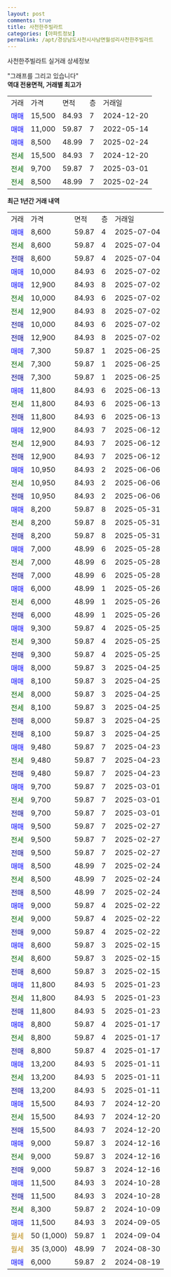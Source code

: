 ```yaml
---
layout: post
comments: true
title: 사천한주빌라트
categories: [아파트정보]
permalink: /apt/경상남도사천시사남면월성리사천한주빌라트
---
```


사천한주빌라트 실거래 상세정보

<script type="text/javascript">
  google.charts.load('current', {'packages':['line', 'corechart']});
  google.charts.setOnLoadCallback(drawChart);

  function drawChart() {
    var data = new google.visualization.DataTable();
    data.addColumn('date', '거래일');
    data.addColumn('number', "매매");
    data.addColumn('number', "전세");
    data.addColumn('number', "전매");

    data.addRows([[new Date(Date.parse("2025-07-04")), 8600, null, null], [new Date(Date.parse("2025-07-04")), null, 8600, null], [new Date(Date.parse("2025-07-04")), null, null, 8600], [new Date(Date.parse("2025-07-02")), 10000, null, null], [new Date(Date.parse("2025-07-02")), 12900, null, null], [new Date(Date.parse("2025-07-02")), null, 10000, null], [new Date(Date.parse("2025-07-02")), null, 12900, null], [new Date(Date.parse("2025-07-02")), null, null, 10000], [new Date(Date.parse("2025-07-02")), null, null, 12900], [new Date(Date.parse("2025-06-25")), 7300, null, null], [new Date(Date.parse("2025-06-25")), null, 7300, null], [new Date(Date.parse("2025-06-25")), null, null, 7300], [new Date(Date.parse("2025-06-13")), 11800, null, null], [new Date(Date.parse("2025-06-13")), null, 11800, null], [new Date(Date.parse("2025-06-13")), null, null, 11800], [new Date(Date.parse("2025-06-12")), 12900, null, null], [new Date(Date.parse("2025-06-12")), null, 12900, null], [new Date(Date.parse("2025-06-12")), null, null, 12900], [new Date(Date.parse("2025-06-06")), 10950, null, null], [new Date(Date.parse("2025-06-06")), null, 10950, null], [new Date(Date.parse("2025-06-06")), null, null, 10950], [new Date(Date.parse("2025-05-31")), 8200, null, null], [new Date(Date.parse("2025-05-31")), null, 8200, null], [new Date(Date.parse("2025-05-31")), null, null, 8200], [new Date(Date.parse("2025-05-28")), 7000, null, null], [new Date(Date.parse("2025-05-28")), null, 7000, null], [new Date(Date.parse("2025-05-28")), null, null, 7000], [new Date(Date.parse("2025-05-26")), 6000, null, null], [new Date(Date.parse("2025-05-26")), null, 6000, null], [new Date(Date.parse("2025-05-26")), null, null, 6000], [new Date(Date.parse("2025-05-25")), 9300, null, null], [new Date(Date.parse("2025-05-25")), null, 9300, null], [new Date(Date.parse("2025-05-25")), null, null, 9300], [new Date(Date.parse("2025-04-25")), 8000, null, null], [new Date(Date.parse("2025-04-25")), 8100, null, null], [new Date(Date.parse("2025-04-25")), null, 8000, null], [new Date(Date.parse("2025-04-25")), null, 8100, null], [new Date(Date.parse("2025-04-25")), null, null, 8000], [new Date(Date.parse("2025-04-25")), null, null, 8100], [new Date(Date.parse("2025-04-23")), 9480, null, null], [new Date(Date.parse("2025-04-23")), null, 9480, null], [new Date(Date.parse("2025-04-23")), null, null, 9480], [new Date(Date.parse("2025-03-01")), 9700, null, null], [new Date(Date.parse("2025-03-01")), null, 9700, null], [new Date(Date.parse("2025-03-01")), null, null, 9700], [new Date(Date.parse("2025-02-27")), 9500, null, null], [new Date(Date.parse("2025-02-27")), null, 9500, null], [new Date(Date.parse("2025-02-27")), null, null, 9500], [new Date(Date.parse("2025-02-24")), 8500, null, null], [new Date(Date.parse("2025-02-24")), null, 8500, null], [new Date(Date.parse("2025-02-24")), null, null, 8500], [new Date(Date.parse("2025-02-22")), 9000, null, null], [new Date(Date.parse("2025-02-22")), null, 9000, null], [new Date(Date.parse("2025-02-22")), null, null, 9000], [new Date(Date.parse("2025-02-15")), 8600, null, null], [new Date(Date.parse("2025-02-15")), null, 8600, null], [new Date(Date.parse("2025-02-15")), null, null, 8600], [new Date(Date.parse("2025-01-23")), 11800, null, null], [new Date(Date.parse("2025-01-23")), null, 11800, null], [new Date(Date.parse("2025-01-23")), null, null, 11800], [new Date(Date.parse("2025-01-17")), 8800, null, null], [new Date(Date.parse("2025-01-17")), null, 8800, null], [new Date(Date.parse("2025-01-17")), null, null, 8800], [new Date(Date.parse("2025-01-11")), 13200, null, null], [new Date(Date.parse("2025-01-11")), null, 13200, null], [new Date(Date.parse("2025-01-11")), null, null, 13200], [new Date(Date.parse("2024-12-20")), 15500, null, null], [new Date(Date.parse("2024-12-20")), null, 15500, null], [new Date(Date.parse("2024-12-20")), null, null, 15500], [new Date(Date.parse("2024-12-16")), 9000, null, null], [new Date(Date.parse("2024-12-16")), null, 9000, null], [new Date(Date.parse("2024-12-16")), null, null, 9000], [new Date(Date.parse("2024-10-28")), 11500, null, null], [new Date(Date.parse("2024-10-28")), null, null, 11500], [new Date(Date.parse("2024-10-09")), null, 8300, null], [new Date(Date.parse("2024-09-05")), 11500, null, null], [new Date(Date.parse("2024-09-04")), null, null, null], [new Date(Date.parse("2024-08-30")), null, null, null], [new Date(Date.parse("2024-08-19")), 6000, null, null]]);

    var options = {
      hAxis: {
        format: 'yyyy/MM/dd'
      },    
      lineWidth: 0,
      pointsVisible: true,    
      title: '최근 1년간 유형별 실거래가 분포',
      legend: { position: 'bottom' }
    };

    var formatter = new google.visualization.NumberFormat({pattern:'###,###'} );
    formatter.format(data, 1);
    formatter.format(data, 2);
    
    setTimeout(function() {
        var chart = new google.visualization.LineChart(document.getElementById('columnchart_material'));
        chart.draw(data, (options));
        document.getElementById('loading').style.display = 'none';
    }, 200);
  }
</script>


<div id="loading" style="z-index:20; display: block; margin-left: 0px">"그래프를 그리고 있습니다"</div>
<div id="columnchart_material" style="width: 95%; margin-left: 0px; display: block"></div>
<!-- contents start -->
<b>역대 전용면적, 거래별 최고가</b>
<table class="sortable">
    <tr>
      <td>거래</td>
      <td>가격</td>
      <td>면적</td>
      <td>층</td>
      <td>거래일</td>
    </tr>
        <tr>
          <td><a style="color: blue">매매</a></td>
          <td>15,500</td>
          <td>84.93</td>
          <td>7</td>
          <td>2024-12-20</td>
        </tr>            <tr>
          <td><a style="color: blue">매매</a></td>
          <td>11,000</td>
          <td>59.87</td>
          <td>7</td>
          <td>2022-05-14</td>
        </tr>            <tr>
          <td><a style="color: blue">매매</a></td>
          <td>8,500</td>
          <td>48.99</td>
          <td>7</td>
          <td>2025-02-24</td>
        </tr>        
        <tr>
              <td><a style="color: darkgreen">전세</a></td>
              <td>15,500</td>
              <td>84.93</td>
              <td>7</td>
              <td>2024-12-20</td>
            </tr>            <tr>
              <td><a style="color: darkgreen">전세</a></td>
              <td>9,700</td>
              <td>59.87</td>
              <td>7</td>
              <td>2025-03-01</td>
            </tr>            <tr>
              <td><a style="color: darkgreen">전세</a></td>
              <td>8,500</td>
              <td>48.99</td>
              <td>7</td>
              <td>2025-02-24</td>
            </tr>        
    
</table>

<b>최근 1년간 거래 내역</b>

<table class="sortable">
    <tr>
      <td>거래</td>
      <td>가격</td>
      <td>면적</td>
      <td>층</td>
      <td>거래일</td>
    </tr>
    <tr>
      <td><a style="color: blue">매매</a></td>
      <td>8,600</td>
      <td>59.87</td>
      <td>4</td>
      <td>2025-07-04</td>
    </tr>          <tr>
      <td><a style="color: darkgreen">전세</a></td>
      <td>8,600</td>
      <td>59.87</td>
      <td>4</td>
      <td>2025-07-04</td>
    </tr>          <tr>
      <td><a style="color: darkblue">전매</a></td>
      <td>8,600</td>
      <td>59.87</td>
      <td>4</td>
      <td>2025-07-04</td>
    </tr>          <tr>
      <td><a style="color: blue">매매</a></td>
      <td>10,000</td>
      <td>84.93</td>
      <td>6</td>
      <td>2025-07-02</td>
    </tr>          <tr>
      <td><a style="color: blue">매매</a></td>
      <td>12,900</td>
      <td>84.93</td>
      <td>8</td>
      <td>2025-07-02</td>
    </tr>          <tr>
      <td><a style="color: darkgreen">전세</a></td>
      <td>10,000</td>
      <td>84.93</td>
      <td>6</td>
      <td>2025-07-02</td>
    </tr>          <tr>
      <td><a style="color: darkgreen">전세</a></td>
      <td>12,900</td>
      <td>84.93</td>
      <td>8</td>
      <td>2025-07-02</td>
    </tr>          <tr>
      <td><a style="color: darkblue">전매</a></td>
      <td>10,000</td>
      <td>84.93</td>
      <td>6</td>
      <td>2025-07-02</td>
    </tr>          <tr>
      <td><a style="color: darkblue">전매</a></td>
      <td>12,900</td>
      <td>84.93</td>
      <td>8</td>
      <td>2025-07-02</td>
    </tr>          <tr>
      <td><a style="color: blue">매매</a></td>
      <td>7,300</td>
      <td>59.87</td>
      <td>1</td>
      <td>2025-06-25</td>
    </tr>          <tr>
      <td><a style="color: darkgreen">전세</a></td>
      <td>7,300</td>
      <td>59.87</td>
      <td>1</td>
      <td>2025-06-25</td>
    </tr>          <tr>
      <td><a style="color: darkblue">전매</a></td>
      <td>7,300</td>
      <td>59.87</td>
      <td>1</td>
      <td>2025-06-25</td>
    </tr>          <tr>
      <td><a style="color: blue">매매</a></td>
      <td>11,800</td>
      <td>84.93</td>
      <td>6</td>
      <td>2025-06-13</td>
    </tr>          <tr>
      <td><a style="color: darkgreen">전세</a></td>
      <td>11,800</td>
      <td>84.93</td>
      <td>6</td>
      <td>2025-06-13</td>
    </tr>          <tr>
      <td><a style="color: darkblue">전매</a></td>
      <td>11,800</td>
      <td>84.93</td>
      <td>6</td>
      <td>2025-06-13</td>
    </tr>          <tr>
      <td><a style="color: blue">매매</a></td>
      <td>12,900</td>
      <td>84.93</td>
      <td>7</td>
      <td>2025-06-12</td>
    </tr>          <tr>
      <td><a style="color: darkgreen">전세</a></td>
      <td>12,900</td>
      <td>84.93</td>
      <td>7</td>
      <td>2025-06-12</td>
    </tr>          <tr>
      <td><a style="color: darkblue">전매</a></td>
      <td>12,900</td>
      <td>84.93</td>
      <td>7</td>
      <td>2025-06-12</td>
    </tr>          <tr>
      <td><a style="color: blue">매매</a></td>
      <td>10,950</td>
      <td>84.93</td>
      <td>2</td>
      <td>2025-06-06</td>
    </tr>          <tr>
      <td><a style="color: darkgreen">전세</a></td>
      <td>10,950</td>
      <td>84.93</td>
      <td>2</td>
      <td>2025-06-06</td>
    </tr>          <tr>
      <td><a style="color: darkblue">전매</a></td>
      <td>10,950</td>
      <td>84.93</td>
      <td>2</td>
      <td>2025-06-06</td>
    </tr>          <tr>
      <td><a style="color: blue">매매</a></td>
      <td>8,200</td>
      <td>59.87</td>
      <td>8</td>
      <td>2025-05-31</td>
    </tr>          <tr>
      <td><a style="color: darkgreen">전세</a></td>
      <td>8,200</td>
      <td>59.87</td>
      <td>8</td>
      <td>2025-05-31</td>
    </tr>          <tr>
      <td><a style="color: darkblue">전매</a></td>
      <td>8,200</td>
      <td>59.87</td>
      <td>8</td>
      <td>2025-05-31</td>
    </tr>          <tr>
      <td><a style="color: blue">매매</a></td>
      <td>7,000</td>
      <td>48.99</td>
      <td>6</td>
      <td>2025-05-28</td>
    </tr>          <tr>
      <td><a style="color: darkgreen">전세</a></td>
      <td>7,000</td>
      <td>48.99</td>
      <td>6</td>
      <td>2025-05-28</td>
    </tr>          <tr>
      <td><a style="color: darkblue">전매</a></td>
      <td>7,000</td>
      <td>48.99</td>
      <td>6</td>
      <td>2025-05-28</td>
    </tr>          <tr>
      <td><a style="color: blue">매매</a></td>
      <td>6,000</td>
      <td>48.99</td>
      <td>1</td>
      <td>2025-05-26</td>
    </tr>          <tr>
      <td><a style="color: darkgreen">전세</a></td>
      <td>6,000</td>
      <td>48.99</td>
      <td>1</td>
      <td>2025-05-26</td>
    </tr>          <tr>
      <td><a style="color: darkblue">전매</a></td>
      <td>6,000</td>
      <td>48.99</td>
      <td>1</td>
      <td>2025-05-26</td>
    </tr>          <tr>
      <td><a style="color: blue">매매</a></td>
      <td>9,300</td>
      <td>59.87</td>
      <td>4</td>
      <td>2025-05-25</td>
    </tr>          <tr>
      <td><a style="color: darkgreen">전세</a></td>
      <td>9,300</td>
      <td>59.87</td>
      <td>4</td>
      <td>2025-05-25</td>
    </tr>          <tr>
      <td><a style="color: darkblue">전매</a></td>
      <td>9,300</td>
      <td>59.87</td>
      <td>4</td>
      <td>2025-05-25</td>
    </tr>          <tr>
      <td><a style="color: blue">매매</a></td>
      <td>8,000</td>
      <td>59.87</td>
      <td>3</td>
      <td>2025-04-25</td>
    </tr>          <tr>
      <td><a style="color: blue">매매</a></td>
      <td>8,100</td>
      <td>59.87</td>
      <td>3</td>
      <td>2025-04-25</td>
    </tr>          <tr>
      <td><a style="color: darkgreen">전세</a></td>
      <td>8,000</td>
      <td>59.87</td>
      <td>3</td>
      <td>2025-04-25</td>
    </tr>          <tr>
      <td><a style="color: darkgreen">전세</a></td>
      <td>8,100</td>
      <td>59.87</td>
      <td>3</td>
      <td>2025-04-25</td>
    </tr>          <tr>
      <td><a style="color: darkblue">전매</a></td>
      <td>8,000</td>
      <td>59.87</td>
      <td>3</td>
      <td>2025-04-25</td>
    </tr>          <tr>
      <td><a style="color: darkblue">전매</a></td>
      <td>8,100</td>
      <td>59.87</td>
      <td>3</td>
      <td>2025-04-25</td>
    </tr>          <tr>
      <td><a style="color: blue">매매</a></td>
      <td>9,480</td>
      <td>59.87</td>
      <td>7</td>
      <td>2025-04-23</td>
    </tr>          <tr>
      <td><a style="color: darkgreen">전세</a></td>
      <td>9,480</td>
      <td>59.87</td>
      <td>7</td>
      <td>2025-04-23</td>
    </tr>          <tr>
      <td><a style="color: darkblue">전매</a></td>
      <td>9,480</td>
      <td>59.87</td>
      <td>7</td>
      <td>2025-04-23</td>
    </tr>          <tr>
      <td><a style="color: blue">매매</a></td>
      <td>9,700</td>
      <td>59.87</td>
      <td>7</td>
      <td>2025-03-01</td>
    </tr>          <tr>
      <td><a style="color: darkgreen">전세</a></td>
      <td>9,700</td>
      <td>59.87</td>
      <td>7</td>
      <td>2025-03-01</td>
    </tr>          <tr>
      <td><a style="color: darkblue">전매</a></td>
      <td>9,700</td>
      <td>59.87</td>
      <td>7</td>
      <td>2025-03-01</td>
    </tr>          <tr>
      <td><a style="color: blue">매매</a></td>
      <td>9,500</td>
      <td>59.87</td>
      <td>7</td>
      <td>2025-02-27</td>
    </tr>          <tr>
      <td><a style="color: darkgreen">전세</a></td>
      <td>9,500</td>
      <td>59.87</td>
      <td>7</td>
      <td>2025-02-27</td>
    </tr>          <tr>
      <td><a style="color: darkblue">전매</a></td>
      <td>9,500</td>
      <td>59.87</td>
      <td>7</td>
      <td>2025-02-27</td>
    </tr>          <tr>
      <td><a style="color: blue">매매</a></td>
      <td>8,500</td>
      <td>48.99</td>
      <td>7</td>
      <td>2025-02-24</td>
    </tr>          <tr>
      <td><a style="color: darkgreen">전세</a></td>
      <td>8,500</td>
      <td>48.99</td>
      <td>7</td>
      <td>2025-02-24</td>
    </tr>          <tr>
      <td><a style="color: darkblue">전매</a></td>
      <td>8,500</td>
      <td>48.99</td>
      <td>7</td>
      <td>2025-02-24</td>
    </tr>          <tr>
      <td><a style="color: blue">매매</a></td>
      <td>9,000</td>
      <td>59.87</td>
      <td>4</td>
      <td>2025-02-22</td>
    </tr>          <tr>
      <td><a style="color: darkgreen">전세</a></td>
      <td>9,000</td>
      <td>59.87</td>
      <td>4</td>
      <td>2025-02-22</td>
    </tr>          <tr>
      <td><a style="color: darkblue">전매</a></td>
      <td>9,000</td>
      <td>59.87</td>
      <td>4</td>
      <td>2025-02-22</td>
    </tr>          <tr>
      <td><a style="color: blue">매매</a></td>
      <td>8,600</td>
      <td>59.87</td>
      <td>3</td>
      <td>2025-02-15</td>
    </tr>          <tr>
      <td><a style="color: darkgreen">전세</a></td>
      <td>8,600</td>
      <td>59.87</td>
      <td>3</td>
      <td>2025-02-15</td>
    </tr>          <tr>
      <td><a style="color: darkblue">전매</a></td>
      <td>8,600</td>
      <td>59.87</td>
      <td>3</td>
      <td>2025-02-15</td>
    </tr>          <tr>
      <td><a style="color: blue">매매</a></td>
      <td>11,800</td>
      <td>84.93</td>
      <td>5</td>
      <td>2025-01-23</td>
    </tr>          <tr>
      <td><a style="color: darkgreen">전세</a></td>
      <td>11,800</td>
      <td>84.93</td>
      <td>5</td>
      <td>2025-01-23</td>
    </tr>          <tr>
      <td><a style="color: darkblue">전매</a></td>
      <td>11,800</td>
      <td>84.93</td>
      <td>5</td>
      <td>2025-01-23</td>
    </tr>          <tr>
      <td><a style="color: blue">매매</a></td>
      <td>8,800</td>
      <td>59.87</td>
      <td>4</td>
      <td>2025-01-17</td>
    </tr>          <tr>
      <td><a style="color: darkgreen">전세</a></td>
      <td>8,800</td>
      <td>59.87</td>
      <td>4</td>
      <td>2025-01-17</td>
    </tr>          <tr>
      <td><a style="color: darkblue">전매</a></td>
      <td>8,800</td>
      <td>59.87</td>
      <td>4</td>
      <td>2025-01-17</td>
    </tr>          <tr>
      <td><a style="color: blue">매매</a></td>
      <td>13,200</td>
      <td>84.93</td>
      <td>5</td>
      <td>2025-01-11</td>
    </tr>          <tr>
      <td><a style="color: darkgreen">전세</a></td>
      <td>13,200</td>
      <td>84.93</td>
      <td>5</td>
      <td>2025-01-11</td>
    </tr>          <tr>
      <td><a style="color: darkblue">전매</a></td>
      <td>13,200</td>
      <td>84.93</td>
      <td>5</td>
      <td>2025-01-11</td>
    </tr>          <tr>
      <td><a style="color: blue">매매</a></td>
      <td>15,500</td>
      <td>84.93</td>
      <td>7</td>
      <td>2024-12-20</td>
    </tr>          <tr>
      <td><a style="color: darkgreen">전세</a></td>
      <td>15,500</td>
      <td>84.93</td>
      <td>7</td>
      <td>2024-12-20</td>
    </tr>          <tr>
      <td><a style="color: darkblue">전매</a></td>
      <td>15,500</td>
      <td>84.93</td>
      <td>7</td>
      <td>2024-12-20</td>
    </tr>          <tr>
      <td><a style="color: blue">매매</a></td>
      <td>9,000</td>
      <td>59.87</td>
      <td>3</td>
      <td>2024-12-16</td>
    </tr>          <tr>
      <td><a style="color: darkgreen">전세</a></td>
      <td>9,000</td>
      <td>59.87</td>
      <td>3</td>
      <td>2024-12-16</td>
    </tr>          <tr>
      <td><a style="color: darkblue">전매</a></td>
      <td>9,000</td>
      <td>59.87</td>
      <td>3</td>
      <td>2024-12-16</td>
    </tr>          <tr>
      <td><a style="color: blue">매매</a></td>
      <td>11,500</td>
      <td>84.93</td>
      <td>3</td>
      <td>2024-10-28</td>
    </tr>          <tr>
      <td><a style="color: darkblue">전매</a></td>
      <td>11,500</td>
      <td>84.93</td>
      <td>3</td>
      <td>2024-10-28</td>
    </tr>          <tr>
      <td><a style="color: darkgreen">전세</a></td>
      <td>8,300</td>
      <td>59.87</td>
      <td>2</td>
      <td>2024-10-09</td>
    </tr>          <tr>
      <td><a style="color: blue">매매</a></td>
      <td>11,500</td>
      <td>84.93</td>
      <td>3</td>
      <td>2024-09-05</td>
    </tr>          <tr>
      <td><a style="color: darkgoldenrod">월세</a></td>
      <td>50 (1,000)</td>
      <td>59.87</td>
      <td>1</td>
      <td>2024-09-04</td>
    </tr>          <tr>
      <td><a style="color: darkgoldenrod">월세</a></td>
      <td>35 (3,000)</td>
      <td>48.99</td>
      <td>7</td>
      <td>2024-08-30</td>
    </tr>          <tr>
      <td><a style="color: blue">매매</a></td>
      <td>6,000</td>
      <td>59.87</td>
      <td>2</td>
      <td>2024-08-19</td>
    </tr>      </table>
<!-- contents end -->    

